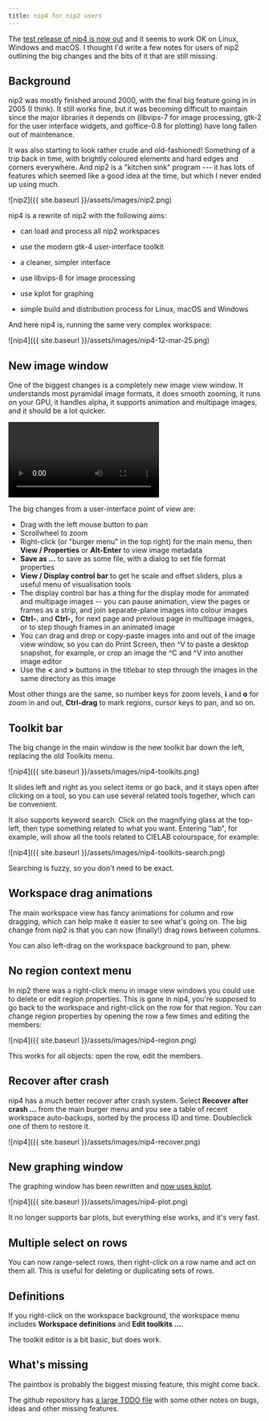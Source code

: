 ```yaml
---
title: nip4 for nip2 users
---
```


The [test release of nip4 is now out](https://github.com/jcupitt/nip4)
and it seems to work OK on Linux, Windows and macOS. I thought I'd write a few
notes for users of nip2 outlining the big changes and the bits of it that are
still missing. 

## Background

nip2 was mostly finished around 2000, with the final big feature going
in in 2005 (I think). It still works fine, but it was becoming difficult
to maintain since the major libraries it depends on (libvips-7 for image
processing, gtk-2 for the user interface widgets, and goffice-0.8 for
plotting) have long fallen out of maintenance.

It was also starting to look rather crude and old-fashioned! Something
of a trip back in time, with brightly coloured elements and hard edges and
corners everywhere.  And nip2 is a "kitchen sink" program --- it has lots
of features which seemed like a good idea at the time, but which I never
ended up using much. 

![nip2]({{ site.baseurl }}/assets/images/nip2.png)

nip4 is a rewrite of nip2 with the following aims:

- can load and process all nip2 workspaces

- use the modern gtk-4 user-interface toolkit

- a cleaner, simpler interface

- use libvips-8 for image processing

- use kplot for graphing

- simple build and distribution process for Linux, macOS and Windows

And here nip4 is, running the same very complex workspace:

![nip4]({{ site.baseurl }}/assets/images/nip4-12-mar-25.png)

## New image window

One of the biggest changes is a completely new image view window. It
understands most pyramidal image formats, it does smooth zooming, it runs on
your GPU, it handles alpha, it supports animation and multipage images, and it
should be a lot quicker.

<video src="https://github.com/user-attachments/assets/ade79310-f9c9-4696-9395-193c9b1b3ea5" controls="controls" style="max-width: 730px;">
</video>

The big changes from a user-interface point of view are:

- Drag with the left mouse button to pan
- Scrollwheel to zoom
- Right-click (or "burger menu" in the top right) for the main menu, then 
  **View / Properties** or **Alt-Enter** to view image metadata
- **Save as ...** to save as some file, with a dialog to set file format
  properties
- **View / Display control bar** to get he scale and offset sliders, plus a
  useful menu of visualisation tools
- The display control bar has a thing for the display mode for animated and
  multipage images -- you can pause animation, view the pages or frames as a
  strip, and join separate-plane images into colour images
- **Ctrl-.** and **Ctrl-,** for next page and previous page in multipage 
  images, or to step though frames in an animated image
- You can drag and drop or copy-paste images into and out of the image view
  window, so you can do Print Screen, then ^V to paste a desktop snapshot, for
  example, or crop an image the ^C and ^V into another image editor
- Use the **<** and **>** buttons in the titlebar to step through the images in
  the same directory as this image

Most other things are the same, so number keys for zoom levels, **i**
and **o** for zoom in and out, **Ctrl-drag** to mark regions, cursor keys to
pan, and so on.

## Toolkit bar

The big change in the main window is the new toolkit bar down the left,
replacing the old Toolkits menu.

![nip4]({{ site.baseurl }}/assets/images/nip4-toolkits.png)

It slides left and right as you select items or go back, and it stays open
after clicking on a tool, so you can use several related tools together, which
can be convenient. 

It also supports keyword search. Click on the magnifying glass at the
top-left, then type something related to what you want. Entering "lab", for
example, will show all the tools related to CIELAB colourspace, for example:

![nip4]({{ site.baseurl }}/assets/images/nip4-toolkits-search.png)

Searching is fuzzy, so you don't need to be exact.

## Workspace drag animations

The main workspace view has fancy animations for column and row dragging,
which can help make it easier to see what's going on. The big change from nip2
is that you can now (finally!) drag rows between columns.

You can also left-drag on the workspace background to pan, phew.

## No region context menu

In nip2 there was a right-click menu in image view windows you could use to
delete or edit region properties. This is gone in nip4, you're supposed to go
back to the workspace and right-click on the row for that region. You can
change region properties by opening the row a few times and editing the
members:

![nip4]({{ site.baseurl }}/assets/images/nip4-region.png)

This works for all objects: open the row, edit the members. 

## Recover after crash

nip4 has a much better recover after crash system. Select **Recover after
crash ...** from the main burger menu and you see a table of recent
workspace auto-backups, sorted by the process ID and time. Doubleclick one of
them to restore it.

![nip4]({{ site.baseurl }}/assets/images/nip4-recover.png)

## New graphing window

The graphing window has been rewritten and [now uses
kplot](https://github.com/kristapsdz/kplot).

![nip4]({{ site.baseurl }}/assets/images/nip4-plot.png)

It no longer supports bar plots, but everything else works, and it's very
fast.

## Multiple select on rows

You can now range-select rows, then right-click on a row name and act on
them all. This is useful for deleting or duplicating sets of rows.

## Definitions

If you right-click on the workspace background, the workspace menu includes
**Workspace definitions** and **Edit toolkits ...**. 

The toolkit editor is a bit basic, but does work. 

## What's missing

The paintbox is probably the biggest missing feature, this might come back.

The github repository has [a large TODO
file](https://github.com/jcupitt/nip4/blob/main/TODO) with some other notes
on bugs, ideas and other missing features.

